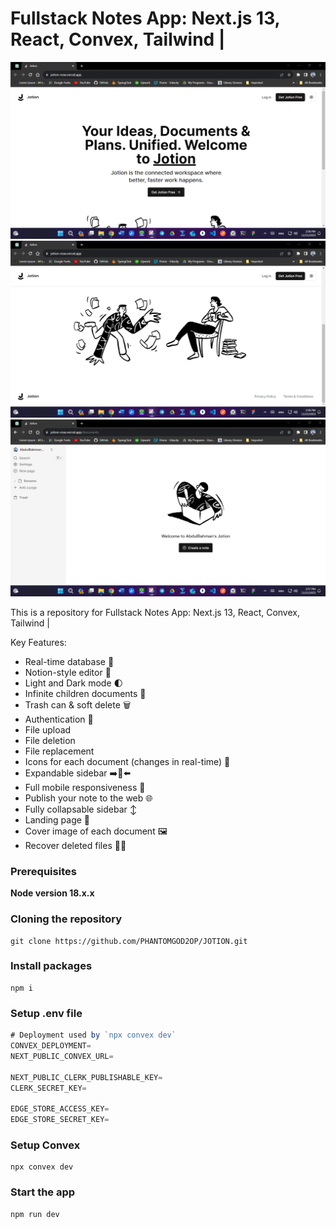 # Fullstack Notes App: Next.js 13, React, Convex, Tailwind |

![Notion Clone](https://github.com/AbdulRahman-Sharief/Notion/blob/main/jotion%201.png)
![Notion Clone](https://github.com/AbdulRahman-Sharief/Notion/blob/main/jotion%202.png)
![Notion Clone](https://github.com/AbdulRahman-Sharief/Notion/blob/main/jotion%203.png)


This is a repository for Fullstack Notes App: Next.js 13, React, Convex, Tailwind |



Key Features:

- Real-time database  🔗 
- Notion-style editor 📝 
- Light and Dark mode 🌓
- Infinite children documents 🌲
- Trash can & soft delete 🗑️
- Authentication 🔐 
- File upload
- File deletion
- File replacement
- Icons for each document (changes in real-time) 🌠
- Expandable sidebar ➡️🔀⬅️
- Full mobile responsiveness 📱
- Publish your note to the web 🌐
- Fully collapsable sidebar ↕️
- Landing page 🛬
- Cover image of each document 🖼️
- Recover deleted files 🔄📄

### Prerequisites

**Node version 18.x.x**

### Cloning the repository

```shell
git clone https://github.com/PHANTOMGOD2OP/JOTION.git
```

### Install packages

```shell
npm i
```

### Setup .env file


```js
# Deployment used by `npx convex dev`
CONVEX_DEPLOYMENT=
NEXT_PUBLIC_CONVEX_URL=

NEXT_PUBLIC_CLERK_PUBLISHABLE_KEY=
CLERK_SECRET_KEY=

EDGE_STORE_ACCESS_KEY=
EDGE_STORE_SECRET_KEY=
```

### Setup Convex

```shell
npx convex dev

```

### Start the app

```shell
npm run dev
```
